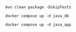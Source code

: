 ```
mvn clean package -DskipTests
```

```
docker compose up -d java_db
```

```
docker compose up -d java_app
```

